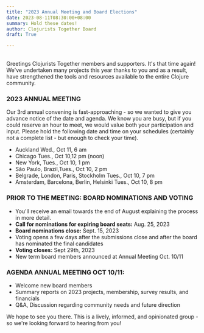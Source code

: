 ```yaml
---
title: "2023 Annual Meeting and Board Elections"
date: 2023-08-11T08:30:00+08:00
summary: Hold these dates!
author: Clojurists Together Board
draft: True

---  
```

<br>
Greetings Clojurists Together members and supporters. It's that time again!  We've undertaken many projects this year thanks to you and as a result, have strengthened the tools and resources available to the entire Clojure community.  

### 2023 ANNUAL MEETING  
Our 3rd annual convening is fast-approaching - so we wanted to give you advance notice of the date and agenda. We know you are busy, but if you could reserve an hour to meet, we would value both your participation and input. Please hold the following date and time on your schedules  (certainly not a complete list - but enough to check your time).
- Auckland Wed., Oct 11, 6 am
- Chicago Tues., Oct 10,12 pm (noon)
- New York, Tues., Oct 10, 1 pm
- São Paulo, Brazil,Tues., Oct 10, 2 pm
- Belgrade, London, Paris, Stockholm Tues., Oct 10, 7 pm
- Amsterdam, Barcelona, Berlin, Helsinki Tues., Oct 10, 8 pm

### PRIOR TO THE MEETING: BOARD NOMINATIONS AND VOTING
- You'll receive an email towards the end of August explaining the process in more detail. 
- **Call for nominations for expiring board seats:** Aug. 25, 2023
- **Board nominations close:** Sept. 15, 2023
- Voting opens a few days after the submissions close and after the board has nominated the final candidates
- **Voting closes:** Sept 29th, 2023
- New term board members announced at Annual Meeting Oct. 10/11

### AGENDA ANNUAL MEETING OCT 10/11:
- Welcome new board members
- Summary reports on  2023 projects, membership, survey results, and financials
- Q&A, Discussion  regarding community needs and future direction

We hope to see you there. This is a lively, informed, and opinionated group - so we're looking forward to hearing from you!

